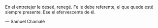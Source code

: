 En el entretejer le deseé, renegé. Fe le debe referente, el que quede esté siempre presente. Ese el efervescente de él. 

— Samuel Chamalé

